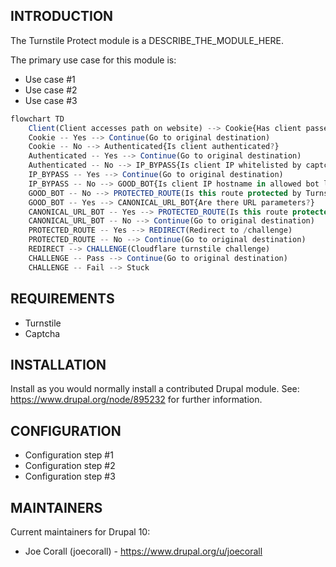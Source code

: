## INTRODUCTION

The Turnstile Protect module is a DESCRIBE_THE_MODULE_HERE.

The primary use case for this module is:

- Use case #1
- Use case #2
- Use case #3

```mermaid.js
flowchart TD
    Client(Client accesses path on website) --> Cookie{Has client passed turnstile before?}
    Cookie -- Yes --> Continue(Go to original destination)
    Cookie -- No --> Authenticated{Is client authenticated?}
    Authenticated -- Yes --> Continue(Go to original destination)
    Authenticated -- No --> IP_BYPASS{Is client IP whitelisted by captcha module?}
    IP_BYPASS -- Yes --> Continue(Go to original destination)
    IP_BYPASS -- No --> GOOD_BOT{Is client IP hostname in allowed bot list?}
    GOOD_BOT -- No --> PROTECTED_ROUTE(Is this route protected by Turnstile?)
    GOOD_BOT -- Yes --> CANONICAL_URL_BOT{Are there URL parameters?}
    CANONICAL_URL_BOT -- Yes --> PROTECTED_ROUTE(Is this route protected by Turnstile?)
    CANONICAL_URL_BOT -- No --> Continue(Go to original destination)
    PROTECTED_ROUTE -- Yes --> REDIRECT(Redirect to /challenge)
    PROTECTED_ROUTE -- No --> Continue(Go to original destination)
    REDIRECT --> CHALLENGE(Cloudflare turnstile challenge)
    CHALLENGE -- Pass --> Continue(Go to original destination)
    CHALLENGE -- Fail --> Stuck
```

## REQUIREMENTS

- Turnstile
- Captcha

## INSTALLATION

Install as you would normally install a contributed Drupal module.
See: https://www.drupal.org/node/895232 for further information.

## CONFIGURATION
- Configuration step #1
- Configuration step #2
- Configuration step #3

## MAINTAINERS

Current maintainers for Drupal 10:

- Joe Corall (joecorall) - https://www.drupal.org/u/joecorall
